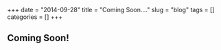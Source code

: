 +++ 
date = "2014-09-28"
title = "Coming Soon...."
slug = "blog" 
tags = []
categories = []
+++

## Coming Soon!